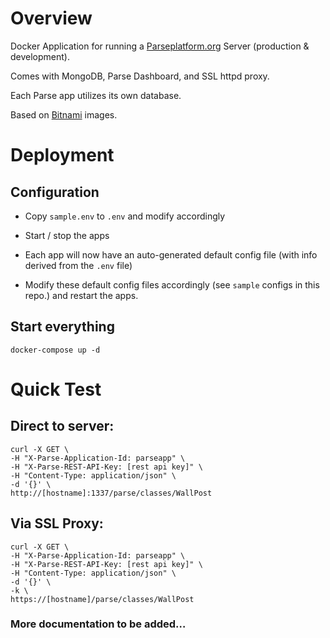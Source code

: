 # Overview

Docker Application for running a [Parseplatform.org](http://parseplatform.org) Server (production & development).

Comes with MongoDB, Parse Dashboard, and SSL httpd proxy.

Each Parse app utilizes its own database.

Based on [Bitnami](https://bitnami.com/stack/parse/containers) images.


# Deployment

## Configuration

- Copy `sample.env` to `.env` and modify accordingly

- Start / stop the apps

- Each app will now have an auto-generated default config file (with info derived from the `.env` file)

- Modify these default config files accordingly (see `sample` configs in this repo.) and restart the apps.



## Start everything

`docker-compose up -d`


# Quick Test

## Direct to server:

```
curl -X GET \
-H "X-Parse-Application-Id: parseapp" \
-H "X-Parse-REST-API-Key: [rest api key]" \
-H "Content-Type: application/json" \
-d '{}' \
http://[hostname]:1337/parse/classes/WallPost
```

## Via SSL Proxy:

```
curl -X GET \
-H "X-Parse-Application-Id: parseapp" \
-H "X-Parse-REST-API-Key: [rest api key]" \
-H "Content-Type: application/json" \
-d '{}' \
-k \
https://[hostname]/parse/classes/WallPost
```


### More documentation to be added…
